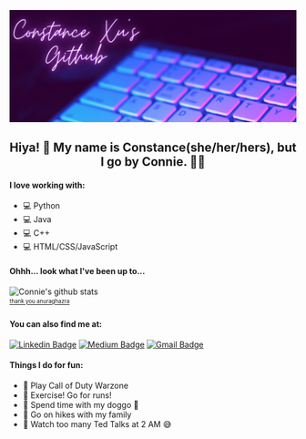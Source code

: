 
![](https://raw.githubusercontent.com/conniexu444/conniexu444/master/conniegithubheader.jpg)
## <div align="center"> Hiya! 🌷 My name is Constance(she/her/hers), but I go by Connie. 🌺🌈 </div>
#### I love working with:
* 💻 Python
* 💻 Java
* 💻 C++
* 💻 HTML/CSS/JavaScript


 #### Ohhh... look what I've been up to...
![Connie's github stats](https://github-readme-stats.vercel.app/api?username=conniexu444&show_icons=true&theme=buefy)  
<sub><sup>[thank you anuraghazra](https://github.com/anuraghazra/github-readme-stats#themes)</sup></sub>

#### You can also find me at:
[![Linkedin Badge](https://img.shields.io/badge/-constancexu-blue?style=flat&logo=Linkedin&logoColor=white&link=https://www.linkedin.com/in/constancexu/)](https://www.linkedin.com/in/constancexu/)
[![Medium Badge](https://img.shields.io/badge/-@cxu16-000000?style=flat&labelColor=000000&logo=Medium&link=https://medium.com/@cxu16)](https://medium.com/@cxu16)
[![Gmail Badge](https://img.shields.io/badge/-conniexu444-c14438?style=flat&logo=Gmail&logoColor=white&link=mailto:conniexu444@gmail.com)](mailto:conniexu444@gmail.com)

#### Things I do for fun:
* 🌸 Play Call of Duty Warzone
* 🌸 Exercise! Go for runs!
* 🌸 Spend time with my doggo 🐶
* 🌸 Go on hikes with my family
* 🌸 Watch too many Ted Talks at 2 AM 😅
